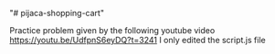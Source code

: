 "# pijaca-shopping-cart" 

Practice problem given by the following youtube 
video https://youtu.be/UdfpnS6eyDQ?t=3241 I only 
edited the script.js file